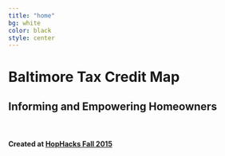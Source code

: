 ```yaml
---
title: "home"
bg: white
color: black
style: center
---
```


# Baltimore Tax Credit Map

<!-- <span class="fa-stack subtlecircle" style="font-size:100px; background:rgba(255,166,0,0.5)"> -->
<span class="fa-stack subtlecircle" style="font-size:100px; background:rgba(0,0,0,0.5)">
  <i class="fa fa-circle fa-stack-2x text-orange"></i>
  <i class="fa fa-map-o fa-stack-1x text-black"></i>
</span>

## Informing and Empowering Homeowners

<br>

#### Created at [HopHacks Fall 2015](https://hophacks.com/)
